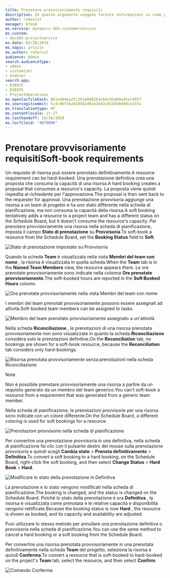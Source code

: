 ```yaml
---
title: Prenotare provvisoriamente requisiti
description: In questo argomento vengono fornite informazioni su come prenotare provvisoriamente i requisiti.
author: ruhercul
manager: kfend
ms.service: dynamics-365-customerservice
ms.custom:
- dyn365-projectservice
ms.date: 03/28/2019
ms.topic: article
ms.author: ruhercul
audience: Admin
search.audienceType:
- admin
- customizer
- enduser
search.app:
- D365CE
- D365PS
- ProjectOperations
ms.openlocfilehash: 861e484ea2fc251e0082b4cb0cd5409a45a74057
ms.sourcegitcommit: 5c4c9bf3ba018562d6cb3443c01d550489c415fa
ms.translationtype: HT
ms.contentlocale: it-IT
ms.lasthandoff: 10/16/2020
ms.locfileid: "4079086"
---
```

# <a name="soft-book-requirements"></a><span data-ttu-id="dc387-103">Prenotare provvisoriamente requisiti</span><span class="sxs-lookup"><span data-stu-id="dc387-103">Soft-book requirements</span></span>

<span data-ttu-id="dc387-104">Un requisito di risorsa può essere prenotato definitivamente.</span><span class="sxs-lookup"><span data-stu-id="dc387-104">A resource requirement can be hard-booked.</span></span> <span data-ttu-id="dc387-105">Una prenotazione definitiva crea una proposta che consuma la capacità di una risorsa.</span><span class="sxs-lookup"><span data-stu-id="dc387-105">A hard booking creates a proposal that consumes a resource's capacity.</span></span> <span data-ttu-id="dc387-106">La proposta viene quindi rispedita al richiedente per l'approvazione.</span><span class="sxs-lookup"><span data-stu-id="dc387-106">The proposal is then sent back to the requester for approval.</span></span> <span data-ttu-id="dc387-107">Una prenotazione provvisoria aggiunge una risorsa a un team di progetto e ha uno stato differente nella scheda di pianificazione, ma non consuma la capacità della risorsa.</span><span class="sxs-lookup"><span data-stu-id="dc387-107">A soft booking tentatively adds a resource to a project team and has a different status on the Schedule Board, but it doesn't consume the resource's capacity.</span></span> <span data-ttu-id="dc387-108">Per prenotare provvisoriamente una risorsa nella scheda di pianificazione, imposta il campo **Stato di prenotazione** su **Provvisoria**.</span><span class="sxs-lookup"><span data-stu-id="dc387-108">To soft-book a resource from the Schedule Board, set the **Booking Status** field to **Soft**.</span></span>

![Stato di prenotazione impostato su Provvisoria](media/Resource-Management-image77.png)

<span data-ttu-id="dc387-110">Quando la scheda **Team** è visualizzata nella vista **Membri del team con nome** , la risorsa è visualizzata in quella scheda.</span><span class="sxs-lookup"><span data-stu-id="dc387-110">When the **Team** tab is in the **Named Team Members** view, the resource appears there.</span></span> <span data-ttu-id="dc387-111">Le ore prenotate provvisoriamente sono indicate nella colonna **Ore prenotate provvisoriamente**.</span><span class="sxs-lookup"><span data-stu-id="dc387-111">The soft-booked hours are reported in the **Soft Booked Hours** column.</span></span>

![Ore prenotate provvisoriamente nella vista Membri del team con nome](media/Resource-Management-image78.png)

<span data-ttu-id="dc387-113">I membri del team prenotati provvisoriamente possono essere assegnati ad attività.</span><span class="sxs-lookup"><span data-stu-id="dc387-113">Soft-booked team members can be assigned to tasks.</span></span>

![Membro del team prenotato provvisoriamente assegnato a un'attività](media/Resource-Management-image79.png)

<span data-ttu-id="dc387-115">Nella scheda **Riconciliazione** , le prenotazioni di una risorsa prenotata provvisoriamente non sono visualizzate in quanto la scheda **Riconciliazione** considera solo le prenotazioni definitive.</span><span class="sxs-lookup"><span data-stu-id="dc387-115">On the **Reconciliation** tab, no bookings are shown for a soft-book resource, because the **Reconciliation** tab considers only hard-bookings.</span></span>

![Risorsa prenotata provvisoriamente senza prenotazioni nella scheda Riconciliazione](media/Resource-Management-image80.png)

> [!NOTE]
> <span data-ttu-id="dc387-117">Non è possibile prenotare provvisoriamente una risorsa a partire da un requisito generato da un membro del team generico.</span><span class="sxs-lookup"><span data-stu-id="dc387-117">You can't soft-book a resource from a requirement that was generated from a generic team member.</span></span>

<span data-ttu-id="dc387-118">Nella scheda di pianificazione, le prenotazioni provvisorie per una risorsa sono indicate con un colore differente.</span><span class="sxs-lookup"><span data-stu-id="dc387-118">On the Schedule Board, a different coloring is used for soft bookings for a resource.</span></span>

![Prenotazioni provvisorie nella scheda di pianificazione](media/Resource-Management-image81.png)

<span data-ttu-id="dc387-120">Per convertire una prenotazione provvisoria in una definitiva, nella scheda di pianificazione fai clic con il pulsante destro del mouse sulla prenotazione provvisoria e quindi scegli **Cambia stato** \> **Prenota definitivamente** \> **Definitiva**.</span><span class="sxs-lookup"><span data-stu-id="dc387-120">To convert a soft booking to a hard booking, on the Schedule Board, right-click the soft booking, and then select **Change Status** \> **Hard Book** \> **Hard**.</span></span>

![Modificare lo stato della prenotazione in Definitiva](media/Resource-Management-image82.png)

<span data-ttu-id="dc387-122">La prenotazione e lo stato vengono modificati nella scheda di pianificazione.</span><span class="sxs-lookup"><span data-stu-id="dc387-122">The booking is changed, and the status is changed on the Schedule Board.</span></span> <span data-ttu-id="dc387-123">Poiché lo stato della prenotazione è ora **Definitiva** , la risorsa è visualizzata come prenotata e le relative capacità e disponibilità vengono rettificate.</span><span class="sxs-lookup"><span data-stu-id="dc387-123">Because the booking status is now **Hard** , the resource is shown as booked, and its capacity and availability are adjusted.</span></span>

<span data-ttu-id="dc387-124">Puoi utilizzare lo stesso metodo per annullare una prenotazione definitiva o provvisoria nella scheda di pianificazione.</span><span class="sxs-lookup"><span data-stu-id="dc387-124">You can use the same method to cancel a hard booking or a soft booking from the Schedule Board.</span></span>

<span data-ttu-id="dc387-125">Per convertire una risorsa prenotata provvisoriamente in una prenotata definitivamente nella scheda **Team** del progetto, seleziona la risorsa e quindi **Conferma**.</span><span class="sxs-lookup"><span data-stu-id="dc387-125">To convert a resource that is soft-booked to hard-booked on the project's **Team** tab, select the resource, and then select **Confirm**.</span></span>

![Comando Conferma](media/Resource-Management-image83.png)
